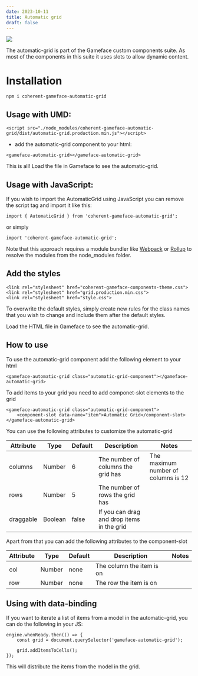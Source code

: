 ```yaml
---
date: 2023-10-11
title: Automatic grid
draft: false
---
```


<!--Copyright (c) Coherent Labs AD. All rights reserved. Licensed under the MIT License. See License.txt in the project root for license information. -->

<a href="https://www.npmjs.com/package/coherent-gameface-automatic-grid"><img src="http://img.shields.io/npm/v/coherent-gameface-automatic-grid.svg?style=flat-square"/></a>

The automatic-grid is part of the Gameface custom components suite. As most of the components in this suite it uses slots to allow dynamic content.

Installation
===================

```
npm i coherent-gameface-automatic-grid
```

## Usage with UMD:

~~~~{.html}
<script src="./node_modules/coherent-gameface-automatic-grid/dist/automatic-grid.production.min.js"></script>
~~~~

* add the automatic-grid component to your html:

~~~~{.html}
<gameface-automatic-grid></gameface-automatic-grid>
~~~~

This is all! Load the file in Gameface to see the automatic-grid.

## Usage with JavaScript:

If you wish to import the AutomaticGrid using JavaScript you can remove the script tag and import it like this:

~~~~{.js}
import { AutomaticGrid } from 'coherent-gameface-automatic-grid';
~~~~

or simply

~~~~{.js}
import 'coherent-gameface-automatic-grid';
~~~~

Note that this approach requires a module bundler like [Webpack](https://webpack.js.org/) or [Rollup](https://rollupjs.org/guide/en/) to resolve the
modules from the node_modules folder.

## Add the styles

~~~~{.html}
<link rel="stylesheet" href="coherent-gameface-components-theme.css">
<link rel="stylesheet" href="grid.production.min.css">
<link rel="stylesheet" href="style.css">
~~~~
To overwrite the default styles, simply create new rules for the class names that you wish to change and include them after the default styles.

Load the HTML file in Gameface to see the automatic-grid.


## How to use


To use the automatic-grid component add the following element to your html
~~~~{.html}
<gameface-automatic-grid class="automatic-grid-component"></gameface-automatic-grid>
~~~~

To add items to your grid you need to add componet-slot elements to the grid

~~~~{.html}
<gameface-automatic-grid class="automatic-grid-component">
    <component-slot data-name="item">Automatic Grid</component-slot>
</gameface-automatic-grid>
~~~~

You can use the following attributes to customize the automatic-grid

|Attribute   |Type   |Default   | Description   |Notes   |
|---|---|---|---|---|
|columns   | Number   |6   | The number of columns the grid has   | The maximum number of columns is 12   |
|rows   | Number   |5   | The number of rows the grid has   |   |
|draggable   | Boolean   |false   | If you can drag and drop items in the grid   |   |

Apart from that you can add the following attributes to the component-slot

|Attribute   |Type   |Default   | Description   |Notes   |
|---|---|---|---|---|
|col   | Number   |none   | The column the item is on   |   |
|row   | Number   |none   | The row the item is on    |   |


## Using with data-binding

If you want to iterate a list of items from a model in the automatic-grid, you can do the following in your JS:

~~~~{.js}
engine.whenReady.then(() => {
    const grid = document.querySelector('gameface-automatic-grid');
    
    grid.addItemsToCells();
});
~~~~

This will distribute the items from the model in the grid.